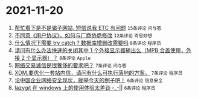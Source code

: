# 2021-11-20

1. [帮忙看下是不是骗子网站, 短信说我 ETC 有问题](https://www.v2ex.com/t/816719) `15条评论` `问与答`
1. [不同意《用户协议》，如何与厂商协商修改](https://www.v2ex.com/t/816698) `12条评论` `奇思妙想`
1. [什么情况下需要 try catch ? 数据库增删改需要吗](https://www.v2ex.com/t/816710) `8条评论` `程序员`
1. [请问有什么办法快速的关闭其中 1 个外接显示器输出么（MPB 合盖使用，外接 2 个显示器）？](https://www.v2ex.com/t/816689) `8条评论` `Apple`
1. [网络交易诚信是很奢侈的要求吧？](https://www.v2ex.com/t/816717) `7条评论` `问与答`
1. [XDM,要优化一套站内信，请问有什么可执行落地的方案。](https://www.v2ex.com/t/816703) `7条评论` `程序员`
1. [论中国企业网络安全现状，就举今天的例子吧！](https://www.v2ex.com/t/816727) `6条评论` `信息安全`
1. [lazygit 在 windows 上的使用体验太差劲 -_-||](https://www.v2ex.com/t/816696) `6条评论` `程序员`
